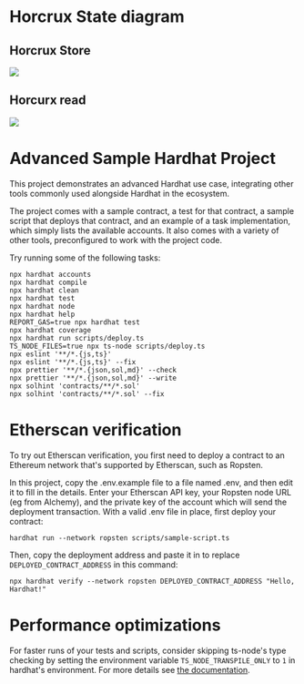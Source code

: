 # Horcrux State diagram

## Horcrux Store 
[![](https://mermaid.ink/img/pako:eNqdV1lv4zYQ_iuEFgtkC8fVffhhgTrJYoEGSdEEbYH1PlDSyFZNSV6KSuIG-e-lDsckddgtBdjizDcnh0PqVYuKGLSFVjLM4DrFa4qzyydzlSM-vv30HV1efkZVCTTHGfy8w2X5XNAYyfxNQSNavbTEbtIw_rr_vSX2NdTs5d0CPXz95eJTC1reNdTf7v9cIEPX9axEn9GueOa_Rj2TUFyunXO4TOAvDeHm6vqhIzXRtQT02pJE_3e_wn6AStMnLvbOe2v_anDD_9oGOo8ocNjFfD7v4jgKykngLw0hxCW4dpfDbjKqUAxgAIBekTKEQCJMSIwZbuMpWUHh2xb23wXIrp43bAo_qpSCIH-gtNy_IWJo0WjBa0BZVTIUAoJsx_YjQkMWj7QGUie7ZUpJ1mZaBjTDacxrs1mxlcY2kMFKW_DXGBJcEbbSZgLrD0xTHBIoa0y3yistxNF2TYsqj1vR503KoBOs-XyxMkz3VwUpaIv4cHN1c_Xli4ApISryWEElfMSiJgaUpTJoU5ILX5_V5ftxhgJ3bnq2owe-bgUfP_WdWPKNAVSRN22uwK3l_VH5dwcHNbjvCqy5Ywa2YXiu7UkKDr4PyvunHegCeIQXJubIsAxL14ccVZF8u-umMeCRAqTr8CKYO3o3DJ7V0ZnoIElzEO1ZzZDsyQ7JXF6J-XK7ni6QI6BXG2GTV6NjB5anXy97bLNjYz4k65jS4nkDOJ6MICly9gVnKdm3iNWKR0UhrKINMMTbJ5_P0BPQGOd4hurdQhTxh_SfbocZ7u5FTB8OgSyVrfQB_PoRYDk_TCbS1LCbUMcSERHeVoBOZPKAENX0Etb1h9s0304vesoIjK86xGu4PS9yHPG-JjrVbF0nmLuma7i-adrWDPGp57mO5VqG6df7yZsHuhG4uufblrSfWnXjmWz4ytYICfdSxdzKdb-m_DQT6jZd55iMJ6DlP05ujbY0ihfu7WQTfccNNrn_nalG7YlMkKLYnYDkBYOeZ_3CamByoLxAHRwrmNNLU18R0iLv23RddxipmLXrR-pBPyrII7irslDSqJ54vFn19fG-ii8M3azPKv5jOs4M6XM7kIqSsIch2RMGzGOibOkwYLjc9uN3LDsJIxUmB-_jQI9jBVPn_DZdb9iEawfcGZBrTLcTS3iA3VesTGM4A3lF0mhbX1Dkc88yXEtdcHg8LzUCWE5QmERekgjINU3F04PUeVKaQVzkA6omkaqHCi6iKetHkSQ-HypMrkaQFreI8V5pZDKiaQITSwD8AKVKihzH5EMFqb2uh4oI_4KpUWNXnCQl5HG_A32sER4AxtgRdwCYx_5o6fbpW-RBzjrKGeZRbvTyd5CzBTnPPd-ec5S7_A_mXOGGeb4xT3DS90et1WL8W-KNf0hUO_4NBDdxyo9DbZFgUsJMwxUrHvZ5pC0YreAA6j6AO9Tbv-HlXpI)](https://mermaid-js.github.io/mermaid-live-editor/edit#pako:eNqdV1lv4zYQ_iuEFgtkC8fVffhhgTrJYoEGSdEEbYH1PlDSyFZNSV6KSuIG-e-lDsckddgtBdjizDcnh0PqVYuKGLSFVjLM4DrFa4qzyydzlSM-vv30HV1efkZVCTTHGfy8w2X5XNAYyfxNQSNavbTEbtIw_rr_vSX2NdTs5d0CPXz95eJTC1reNdTf7v9cIEPX9axEn9GueOa_Rj2TUFyunXO4TOAvDeHm6vqhIzXRtQT02pJE_3e_wn6AStMnLvbOe2v_anDD_9oGOo8ocNjFfD7v4jgKykngLw0hxCW4dpfDbjKqUAxgAIBekTKEQCJMSIwZbuMpWUHh2xb23wXIrp43bAo_qpSCIH-gtNy_IWJo0WjBa0BZVTIUAoJsx_YjQkMWj7QGUie7ZUpJ1mZaBjTDacxrs1mxlcY2kMFKW_DXGBJcEbbSZgLrD0xTHBIoa0y3yistxNF2TYsqj1vR503KoBOs-XyxMkz3VwUpaIv4cHN1c_Xli4ApISryWEElfMSiJgaUpTJoU5ILX5_V5ftxhgJ3bnq2owe-bgUfP_WdWPKNAVSRN22uwK3l_VH5dwcHNbjvCqy5Ywa2YXiu7UkKDr4PyvunHegCeIQXJubIsAxL14ccVZF8u-umMeCRAqTr8CKYO3o3DJ7V0ZnoIElzEO1ZzZDsyQ7JXF6J-XK7ni6QI6BXG2GTV6NjB5anXy97bLNjYz4k65jS4nkDOJ6MICly9gVnKdm3iNWKR0UhrKINMMTbJ5_P0BPQGOd4hurdQhTxh_SfbocZ7u5FTB8OgSyVrfQB_PoRYDk_TCbS1LCbUMcSERHeVoBOZPKAENX0Etb1h9s0304vesoIjK86xGu4PS9yHPG-JjrVbF0nmLuma7i-adrWDPGp57mO5VqG6df7yZsHuhG4uufblrSfWnXjmWz4ytYICfdSxdzKdb-m_DQT6jZd55iMJ6DlP05ujbY0ihfu7WQTfccNNrn_nalG7YlMkKLYnYDkBYOeZ_3CamByoLxAHRwrmNNLU18R0iLv23RddxipmLXrR-pBPyrII7irslDSqJ54vFn19fG-ii8M3azPKv5jOs4M6XM7kIqSsIch2RMGzGOibOkwYLjc9uN3LDsJIxUmB-_jQI9jBVPn_DZdb9iEawfcGZBrTLcTS3iA3VesTGM4A3lF0mhbX1Dkc88yXEtdcHg8LzUCWE5QmERekgjINU3F04PUeVKaQVzkA6omkaqHCi6iKetHkSQ-HypMrkaQFreI8V5pZDKiaQITSwD8AKVKihzH5EMFqb2uh4oI_4KpUWNXnCQl5HG_A32sER4AxtgRdwCYx_5o6fbpW-RBzjrKGeZRbvTyd5CzBTnPPd-ec5S7_A_mXOGGeb4xT3DS90et1WL8W-KNf0hUO_4NBDdxyo9DbZFgUsJMwxUrHvZ5pC0YreAA6j6AO9Tbv-HlXpI)

## Horcurx read
[![](https://mermaid.ink/img/pako:eNqdl1lv4zYQgP8KocUCzsJxdR9-WKB2EizQICnqoC2w3gdKGtmCKdGlpCTeIP-9pI5YoizZLQ3YFvnNweFwSL0pAQ1BmStZjnO4ifGG4eT6WV-niLfvX36g6-uvqMiApTiBX_Y4y14oC1E13u8X9OJhjlbffp1cVdDioez9_fGvOdJUVU0y9BXt6Qv_1sRTh_pGWcCK1xmDECCZzGazWgsXHwYqpJzCKQC9IalVAqJ9qQ1zh1udKU0DaPpbtHgSvVlOGd7A92yLf6A5YoBD9IxJATX73vh0yhuhwCc02FVI-bfs_Pvxj6Nzt8ubVWVsz-JnPrPf4FCNpJRPk0CUIxrV2LyB0A4OKM74Iw2LAELkH9AK-G_EaFKuyuJhymN5VVs56m48qPqFK6WfOAPbFLNRpkoCLMFxyLPlTVBrJd9CAmtlzv-GEOGC5Gtl2hr6E7MY-wQywbxVmteKj4PdhtEiDSvRl22cQy0oxrlPCWaHJSWUVcSn2-Xt8u6uxWQQ0DSUqIi3sK0pB5bHXWibkYmrTkXqfZ4iz57pjmmpnqsa3uervhMLntTAJHnd5ApsIe8Oyn84eFKD_aHAmFm6Z2qaY5tOR0Hj-0l597wD9QSe4DVvx0gzNENVTzkqk3yrqrp2wiMJZBt_4s0stW4aj-rgU9tBEqfQtmeUrWOv61B3lGdiuthtxhPkCPRywy_jqtXDnuGoN4vesF4PY9461jFj9GXLt_3oDCKa5nc4icmhItZrPisGfhFsIUe89PHnKXoGFuIUT5HYLUQSX8U_6x2m2fvXdviwD2QhbaVP4IpPC0t5eR8JUzlcTnUoEAEpMr7yI5FsiLaaXsDq-nAfp7vxRY9zAsOrDuEG7i-bOQ54kW47VW5dy5vZuq3Zrq6bxhTxR8exLcM2NN0V-8mZearm2arjmkZnP1XqhiNZjktbwyfcS5m57-b9hvG63srbeJNiMhyAavxpdGtUqUFfubejRfSDO1nk_nekSrVnIkEo3Z9BxDHX86yfWCXWnShPUAuHEnN-acRJGNO0b9O27dOkZNYUn04N-qcAfpF4KBK_o1E-8Xix6uvjdRVPNFUXZxX_0i1ritSZ6XWSkuSrU7JnDOjHQJmdwyDH2a4_f8swIz-Qse7kXeypYSgxIub38Wabj7jWcBcgN5jtRpawwR6LPItDuIBckjjYiQtK99wzNNuQFxyeLgtNC-4GyI8CJ4pa5IbF7dODiDhJxSCk6QlVo6TsocQFLM77s4gilzcZ62YjdBaXhvggFbIuURaBkSUAfoAyKUSWpfMmQ3Kt61EB4W8fghq64kQxIU-HPahDhbABtKEjrgH0Y300VPP8LbKRM45ymn6UG7z8NXJmS86xL7dnHeWu_4M5u3XDvNyY03LSdQetCTH-XvTOXySKfchfOm7DmB-HyjzCJIOpgoucrg5poMxzVkAD1a-kNfX-L8uUQYs)](https://mermaid-js.github.io/mermaid-live-editor/edit#pako:eNqdl1lv4zYQgP8KocUCzsJxdR9-WKB2EizQICnqoC2w3gdKGtmCKdGlpCTeIP-9pI5YoizZLQ3YFvnNweFwSL0pAQ1BmStZjnO4ifGG4eT6WV-niLfvX36g6-uvqMiApTiBX_Y4y14oC1E13u8X9OJhjlbffp1cVdDioez9_fGvOdJUVU0y9BXt6Qv_1sRTh_pGWcCK1xmDECCZzGazWgsXHwYqpJzCKQC9IalVAqJ9qQ1zh1udKU0DaPpbtHgSvVlOGd7A92yLf6A5YoBD9IxJATX73vh0yhuhwCc02FVI-bfs_Pvxj6Nzt8ubVWVsz-JnPrPf4FCNpJRPk0CUIxrV2LyB0A4OKM74Iw2LAELkH9AK-G_EaFKuyuJhymN5VVs56m48qPqFK6WfOAPbFLNRpkoCLMFxyLPlTVBrJd9CAmtlzv-GEOGC5Gtl2hr6E7MY-wQywbxVmteKj4PdhtEiDSvRl22cQy0oxrlPCWaHJSWUVcSn2-Xt8u6uxWQQ0DSUqIi3sK0pB5bHXWibkYmrTkXqfZ4iz57pjmmpnqsa3uervhMLntTAJHnd5ApsIe8Oyn84eFKD_aHAmFm6Z2qaY5tOR0Hj-0l597wD9QSe4DVvx0gzNENVTzkqk3yrqrp2wiMJZBt_4s0stW4aj-rgU9tBEqfQtmeUrWOv61B3lGdiuthtxhPkCPRywy_jqtXDnuGoN4vesF4PY9461jFj9GXLt_3oDCKa5nc4icmhItZrPisGfhFsIUe89PHnKXoGFuIUT5HYLUQSX8U_6x2m2fvXdviwD2QhbaVP4IpPC0t5eR8JUzlcTnUoEAEpMr7yI5FsiLaaXsDq-nAfp7vxRY9zAsOrDuEG7i-bOQ54kW47VW5dy5vZuq3Zrq6bxhTxR8exLcM2NN0V-8mZearm2arjmkZnP1XqhiNZjktbwyfcS5m57-b9hvG63srbeJNiMhyAavxpdGtUqUFfubejRfSDO1nk_nekSrVnIkEo3Z9BxDHX86yfWCXWnShPUAuHEnN-acRJGNO0b9O27dOkZNYUn04N-qcAfpF4KBK_o1E-8Xix6uvjdRVPNFUXZxX_0i1ritSZ6XWSkuSrU7JnDOjHQJmdwyDH2a4_f8swIz-Qse7kXeypYSgxIub38Wabj7jWcBcgN5jtRpawwR6LPItDuIBckjjYiQtK99wzNNuQFxyeLgtNC-4GyI8CJ4pa5IbF7dODiDhJxSCk6QlVo6TsocQFLM77s4gilzcZ62YjdBaXhvggFbIuURaBkSUAfoAyKUSWpfMmQ3Kt61EB4W8fghq64kQxIU-HPahDhbABtKEjrgH0Y300VPP8LbKRM45ymn6UG7z8NXJmS86xL7dnHeWu_4M5u3XDvNyY03LSdQetCTH-XvTOXySKfchfOm7DmB-HyjzCJIOpgoucrg5poMxzVkAD1a-kNfX-L8uUQYs)

# Advanced Sample Hardhat Project

This project demonstrates an advanced Hardhat use case, integrating other tools commonly used alongside Hardhat in the ecosystem.

The project comes with a sample contract, a test for that contract, a sample script that deploys that contract, and an example of a task implementation, which simply lists the available accounts. It also comes with a variety of other tools, preconfigured to work with the project code.

Try running some of the following tasks:

```shell
npx hardhat accounts
npx hardhat compile
npx hardhat clean
npx hardhat test
npx hardhat node
npx hardhat help
REPORT_GAS=true npx hardhat test
npx hardhat coverage
npx hardhat run scripts/deploy.ts
TS_NODE_FILES=true npx ts-node scripts/deploy.ts
npx eslint '**/*.{js,ts}'
npx eslint '**/*.{js,ts}' --fix
npx prettier '**/*.{json,sol,md}' --check
npx prettier '**/*.{json,sol,md}' --write
npx solhint 'contracts/**/*.sol'
npx solhint 'contracts/**/*.sol' --fix
```

# Etherscan verification

To try out Etherscan verification, you first need to deploy a contract to an Ethereum network that's supported by Etherscan, such as Ropsten.

In this project, copy the .env.example file to a file named .env, and then edit it to fill in the details. Enter your Etherscan API key, your Ropsten node URL (eg from Alchemy), and the private key of the account which will send the deployment transaction. With a valid .env file in place, first deploy your contract:

```shell
hardhat run --network ropsten scripts/sample-script.ts
```

Then, copy the deployment address and paste it in to replace `DEPLOYED_CONTRACT_ADDRESS` in this command:

```shell
npx hardhat verify --network ropsten DEPLOYED_CONTRACT_ADDRESS "Hello, Hardhat!"
```

# Performance optimizations

For faster runs of your tests and scripts, consider skipping ts-node's type checking by setting the environment variable `TS_NODE_TRANSPILE_ONLY` to `1` in hardhat's environment. For more details see [the documentation](https://hardhat.org/guides/typescript.html#performance-optimizations).
